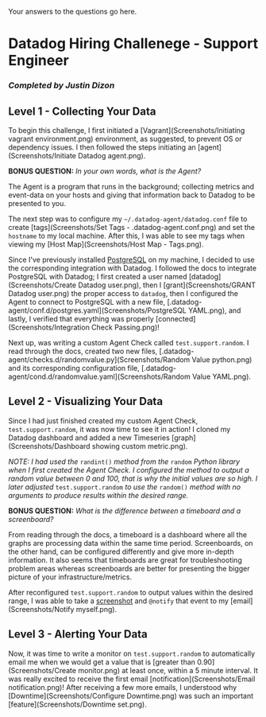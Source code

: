 Your answers to the questions go here.
# Datadog Hiring Challenege - Support Engineer
### *Completed by Justin Dizon*

## Level 1 - Collecting Your Data

To begin this challenge, I first initiated a [Vagrant](Screenshots/Initiating vagrant environment.png) environment, as suggested, to prevent OS or dependency issues. I then followed the steps initiating an [agent](Screenshots/Initiate Datadog agent.png).

**BONUS QUESTION:** *In your own words, what is the Agent?*

The Agent is a program that runs in the background; collecting metrics and event-data on your hosts and giving that information back to Datadog to be presented to you.

The next step was to configure my `~/.datadog-agent/datadog.conf` file to create [tags](Screenshots/Set Tags - .datadog-agent.conf.png) and set the `hostname` to my local machine. After this, I was able to see my tags when viewing my [Host Map](Screenshots/Host Map - Tags.png).

Since I've previously installed [PostgreSQL](Screenshots/PostgreSQL.png) on my machine, I decided to use the corresponding integration with Datadog. I followed the docs to integrate PostgreSQL with Datadog; I first created a user named [datadog](Screenshots/Create Datadog user.png), then I [grant](Screenshots/GRANT Datadog user.png) the proper access to `datadog`, then I configured the Agent to connect to PostgreSQL with a new file, [.datadog-agent/conf.d/postgres.yaml](Screenshots/PostgreSQL YAML.png), and lastly, I verified that everything was properly [connected](Screenshots/Integration Check Passing.png)!

Next up, was writing a custom Agent Check called `test.support.random`. I read through the docs, created two new files, [.datadog-agent/checks.d/randomvalue.py](Screenshots/Random Value python.png) and its corresponding configuration file, [.datadog-agent/cond.d/randomvalue.yaml](Screenshots/Random Value YAML.png).

## Level 2 - Visualizing Your Data

Since I had just finished created my custom Agent Check, `test.support.random`, it was now time to see it in action! I cloned my Datadog dashboard and added a new Timeseries [graph](Screenshots/Dashboard showing custom metric.png).

*NOTE: I had used the* `randint()` *method from the* `random` *Python library when I first created the Agent Check. I configured the method to output a random value between 0 and 100, that is why the initial values are so high. I later adjusted* `test.support.random` *to use the* `random()` *method with no arguments to produce results within the desired range.*

**BONUS QUESTION:** *What is the difference between a timeboard and a screenboard?*

From reading through the docs, a timeboard is a dashboard where all the graphs are processing data within the same time period. Screenboards, on the other hand, can be configured differently and give more in-depth information. It also seems that timeboards are great for troubleshooting problem areas whereas screenboards are better for presenting the bigger picture of your infrastructure/metrics.

After reconfigured `test.support.random` to output values within the desired range, I was able to take a [screenshot](Screenshots/>.90.png) and `@notify` that event to my [email](Screenshots/Notify myself.png).

## Level 3 - Alerting Your Data

Now, it was time to write a monitor on `test.support.random` to automatically email me when we would get a value that is [greater than 0.90](Screenshots/Create monitor.png) at least once, within a 5 minute interval. It was really excited to receive the first email [notification](Screenshots/Email notification.png)! After receiving a few more emails, I understood why [Downtime](Screenshots/Configure Downtime.png) was such an important [feature](Screenshots/Downtime set.png).
